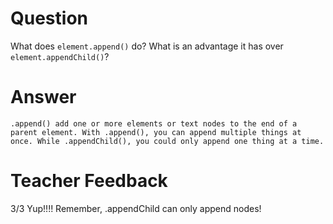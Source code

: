# Question

What does `element.append()` do? What is an advantage it has over `element.appendChild()`?

# Answer
    .append() add one or more elements or text nodes to the end of a parent element. With .append(), you can append multiple things at once. While .appendChild(), you could only append one thing at a time. 

# Teacher Feedback
3/3
Yup!!!! Remember, .appendChild can only append nodes! 